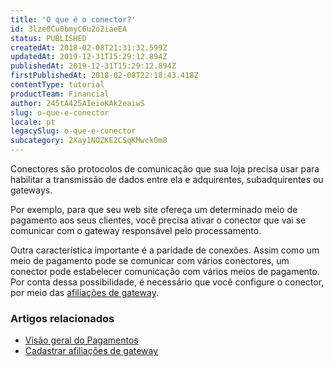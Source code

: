 ```yaml
---
title: 'O que é o conector?'
id: 3lze0Cu0bmyC6u2o2iaeEA
status: PUBLISHED
createdAt: 2018-02-08T21:31:32.599Z
updatedAt: 2019-12-31T15:29:12.894Z
publishedAt: 2019-12-31T15:29:12.894Z
firstPublishedAt: 2018-02-08T22:18:43.418Z
contentType: tutorial
productTeam: Financial
author: 245tA425AIeioKAk2eaiwS
slug: o-que-e-conector
locale: pt
legacySlug: o-que-e-conector
subcategory: 2Xay1NOZKE2CSqKMwckOm8
---
```


Conectores são protocolos de comunicação que sua loja precisa usar para habilitar a transmissão de dados entre ela e adquirentes, subadquirentes ou gateways.

Por exemplo, para que seu web site ofereça um determinado meio de pagamento aos seus clientes, você precisa ativar o conector que vai se comunicar com o gateway responsável pelo processamento.

Outra característica importante é a paridade de conexões. Assim como um meio de pagamento pode se comunicar com vários conectores, um conector pode estabelecer comunicação com vários meios de pagamento. Por conta dessa possibilidade, é necessário que você configure o conector, por meio das [afiliações de gateway](/pt/tutorial/afiliacoes-de-gateway).

### Artigos relacionados
- [Visão geral do Pagamentos](/pt/tutorial/pci-gateway-visao-geral)
- [Cadastrar afiliações de gateway](/pt/tutorial/afiliacoes-de-gateway)


